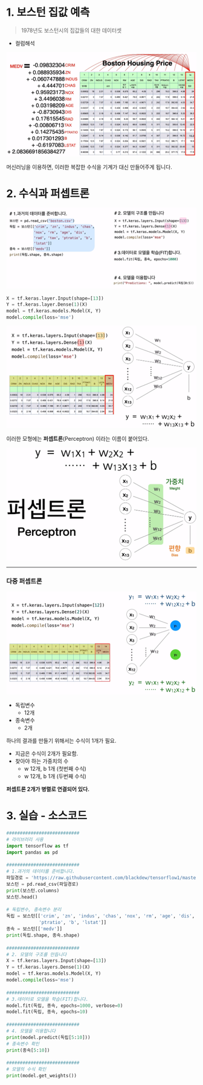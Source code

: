 # 1. 보스턴 집값 예측

> 1978년도 보스턴시의 집값들의 대한 데이터셋



- 컬럼해석

![image-20200831174135412](images/image-20200831174135412.png)



머신러닝을 이용하면, 이러한 복잡한 수식을 기계가 대신 만들어주게 됩니다.



# 2. 수식과 퍼셉트론

![image-20200831174524256](images/image-20200831174524256.png)



```python
X = tf.keras.layer.Input(shape=[13])
Y = tf.keras.layer.Dense(1)(X)
model = tf.keras.models.Model(X, Y)
model.compile(loss='mse')
```

![image-20200831174700655](images/image-20200831174700655.png)



이러한 모형에는 **퍼셉트론**(Perceptron) 이라는 이름이 붙어있다.

![image-20200831174830384](images/image-20200831174830384.png)



---



### 다중 퍼셉트론

![image-20200831175002290](images/image-20200831175002290.png)



- 독립변수
  - 12개
- 종속변수
  - 2개



하나의 결과를 만들기 위해서는 수식이 1개가 필요.

- 지금은 수식이 2개가 필요함.
- 찾아야 하는 가중치의 수
  - w 12개, b 1개 (첫번째 수식)
  - w 12개, b 1개 (두번째 수식)



**퍼셉트론 2개가 병렬로 연결되어 있다.**





# 3. 실습 - 소스코드

```python
###########################
# 라이브러리 사용
import tensorflow as tf
import pandas as pd
 
###########################
# 1.과거의 데이터를 준비합니다.
파일경로 = 'https://raw.githubusercontent.com/blackdew/tensorflow1/master/csv/boston.csv'
보스턴 = pd.read_csv(파일경로)
print(보스턴.columns)
보스턴.head()
 
# 독립변수, 종속변수 분리 
독립 = 보스턴[['crim', 'zn', 'indus', 'chas', 'nox', 'rm', 'age', 'dis', 'rad', 'tax',
            'ptratio', 'b', 'lstat']]
종속 = 보스턴[['medv']]
print(독립.shape, 종속.shape)
 
###########################
# 2. 모델의 구조를 만듭니다
X = tf.keras.layers.Input(shape=[13])
Y = tf.keras.layers.Dense(1)(X)
model = tf.keras.models.Model(X, Y)
model.compile(loss='mse')
 
###########################
# 3.데이터로 모델을 학습(FIT)합니다.
model.fit(독립, 종속, epochs=1000, verbose=0)
model.fit(독립, 종속, epochs=10)
 
###########################
# 4. 모델을 이용합니다
print(model.predict(독립[5:10]))
# 종속변수 확인
print(종속[5:10])
 
###########################
# 모델의 수식 확인
print(model.get_weights())
```

